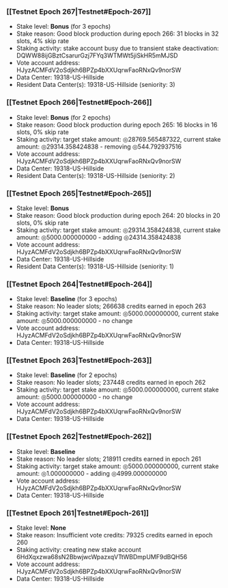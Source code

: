 ### [[Testnet Epoch 267|Testnet#Epoch-267]]
* Stake level: **Bonus** (for 3 epochs)
* Stake reason: Good block production during epoch 266: 31 blocks in 32 slots, 4% skip rate
* Staking activity: stake account busy due to transient stake deactivation: DQWW88ijGBztCsarurGzj7FYq3WTMWt5jiSkHR5mMJSD
* Vote account address: HJyzACMFdV2oSdjkh6BPZp4bXXUqrwFaoRNxQv9norSW
* Data Center: 19318-US-Hillside
* Resident Data Center(s): 19318-US-Hillside (seniority: 3)
### [[Testnet Epoch 266|Testnet#Epoch-266]]
* Stake level: **Bonus** (for 2 epochs)
* Stake reason: Good block production during epoch 265: 16 blocks in 16 slots, 0% skip rate
* Staking activity: target stake amount: ◎28769.565487322, current stake amount: ◎29314.358424838 - removing ◎544.792937516
* Vote account address: HJyzACMFdV2oSdjkh6BPZp4bXXUqrwFaoRNxQv9norSW
* Data Center: 19318-US-Hillside
* Resident Data Center(s): 19318-US-Hillside (seniority: 2)
### [[Testnet Epoch 265|Testnet#Epoch-265]]
* Stake level: **Bonus**
* Stake reason: Good block production during epoch 264: 20 blocks in 20 slots, 0% skip rate
* Staking activity: target stake amount: ◎29314.358424838, current stake amount: ◎5000.000000000 - adding ◎24314.358424838
* Vote account address: HJyzACMFdV2oSdjkh6BPZp4bXXUqrwFaoRNxQv9norSW
* Data Center: 19318-US-Hillside
* Resident Data Center(s): 19318-US-Hillside (seniority: 1)
### [[Testnet Epoch 264|Testnet#Epoch-264]]
* Stake level: **Baseline** (for 3 epochs)
* Stake reason: No leader slots; 266638 credits earned in epoch 263
* Staking activity: target stake amount: ◎5000.000000000, current stake amount: ◎5000.000000000 - no change
* Vote account address: HJyzACMFdV2oSdjkh6BPZp4bXXUqrwFaoRNxQv9norSW
* Data Center: 19318-US-Hillside
### [[Testnet Epoch 263|Testnet#Epoch-263]]
* Stake level: **Baseline** (for 2 epochs)
* Stake reason: No leader slots; 237448 credits earned in epoch 262
* Staking activity: target stake amount: ◎5000.000000000, current stake amount: ◎5000.000000000 - no change
* Vote account address: HJyzACMFdV2oSdjkh6BPZp4bXXUqrwFaoRNxQv9norSW
* Data Center: 19318-US-Hillside
### [[Testnet Epoch 262|Testnet#Epoch-262]]
* Stake level: **Baseline**
* Stake reason: No leader slots; 218911 credits earned in epoch 261
* Staking activity: target stake amount: ◎5000.000000000, current stake amount: ◎1.000000000 - adding ◎4999.000000000
* Vote account address: HJyzACMFdV2oSdjkh6BPZp4bXXUqrwFaoRNxQv9norSW
* Data Center: 19318-US-Hillside
### [[Testnet Epoch 261|Testnet#Epoch-261]]
* Stake level: **None**
* Stake reason: Insufficient vote credits: 79325 credits earned in epoch 260
* Staking activity: creating new stake account 6HdXqxzwa68sN2BbwjwcWpazxqVTtWBDmpUMF9dBQH56
* Vote account address: HJyzACMFdV2oSdjkh6BPZp4bXXUqrwFaoRNxQv9norSW
* Data Center: 19318-US-Hillside
